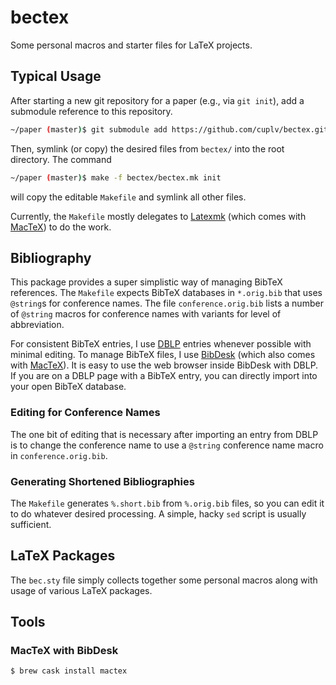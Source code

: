 # bectex

Some personal macros and starter files for LaTeX projects.

## Typical Usage

After starting a new git repository for a paper (e.g., via `git init`), add a submodule reference to this repository.

```bash
~/paper (master)$ git submodule add https://github.com/cuplv/bectex.git
```

Then, symlink (or copy) the desired files from `bectex/` into the root directory. The command

```bash
~/paper (master)$ make -f bectex/bectex.mk init
```

will copy the editable `Makefile` and symlink all other files.

Currently, the `Makefile` mostly delegates to [Latexmk] (which comes with [MacTeX]) to do the work.

[Latexmk]: https://www.ctan.org/pkg/latexmk
[MacTeX]: https://www.tug.org/mactex/

## Bibliography

This package provides a super simplistic way of managing BibTeX references. The `Makefile` expects BibTeX databases in `*.orig.bib` that uses `@string`s for conference names. The file `conference.orig.bib` lists a number of `@string` macros for conference names with variants for level of abbreviation.

For consistent BibTeX entries, I use [DBLP] entries whenever possible with minimal editing. To manage BibTeX files, I use [BibDesk] (which also comes with [MacTeX]). It is easy to use the web browser inside BibDesk with DBLP. If you are on a DBLP page with a BibTeX entry, you can directly import into your open BibTeX database.

[DBLP]: http://dblp.org/
[BibDesk]: http://bibdesk.sourceforge.net/

### Editing for Conference Names

The one bit of editing that is necessary after importing an entry from DBLP is to change the conference name to use a `@string` conference name macro in `conference.orig.bib`.

### Generating Shortened Bibliographies

The `Makefile` generates `%.short.bib` from `%.orig.bib` files, so you can edit it to do whatever desired processing. A simple, hacky `sed` script is usually sufficient.

## LaTeX Packages

The `bec.sty` file simply collects together some personal macros along with usage of various LaTeX packages.

## Tools

### MacTeX with BibDesk

```bash
$ brew cask install mactex
```
